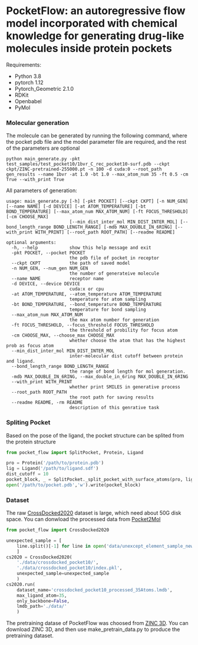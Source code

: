 # PocketFlow: an autoregressive flow model incorporated with chemical knowledge for generating drug-like molecules inside protein pockets

Requirements:
* Python 3.8
* pytorch 1.12
* Pytorch_Geometric 2.1.0
* RDKit
* Openbabel
* PyMol

### Molecular generation
The molecule can be generated by running the following command, where the pocket pdb file and the model parameter file are required, and the rest of the parameters are optional
~~~
python main_generate.py -pkt test_samples/test_pocket10/1bvr_C_rec_pocket10-surf.pdb --ckpt ckpt/ZINC-pretrained-255000.pt -n 100 -d cuda:0 --root_path gen_results --name 1bvr -at 1.0 -bt 1.0 --max_atom_num 35 -ft 0.5 -cm True --with_print True
~~~
All parameters of generation:
~~~
usage: main_generate.py [-h] [-pkt POCKET] [--ckpt CKPT] [-n NUM_GEN] [--name NAME] [-d DEVICE] [-at ATOM_TEMPERATURE] [-bt BOND_TEMPERATURE] [--max_atom_num MAX_ATOM_NUM] [-ft FOCUS_THRESHOLD] [-cm CHOOSE_MAX]
                        [--min_dist_inter_mol MIN_DIST_INTER_MOL] [--bond_length_range BOND_LENGTH_RANGE] [-mdb MAX_DOUBLE_IN_6RING] [--with_print WITH_PRINT] [--root_path ROOT_PATH] [--readme README]

optional arguments:
  -h, --help            show this help message and exit
  -pkt POCKET, --pocket POCKET
                        the pdb file of pocket in receptor
  --ckpt CKPT           the path of saved model
  -n NUM_GEN, --num_gen NUM_GEN
                        the number of generateive molecule
  --name NAME           receptor name
  -d DEVICE, --device DEVICE
                        cuda:x or cpu
  -at ATOM_TEMPERATURE, --atom_temperature ATOM_TEMPERATURE
                        temperature for atom sampling
  -bt BOND_TEMPERATURE, --bond_temperature BOND_TEMPERATURE
                        temperature for bond sampling
  --max_atom_num MAX_ATOM_NUM
                        the max atom number for generation
  -ft FOCUS_THRESHOLD, --focus_threshold FOCUS_THRESHOLD
                        the threshold of probility for focus atom
  -cm CHOOSE_MAX, --choose_max CHOOSE_MAX
                        whether choose the atom that has the highest prob as focus atom
  --min_dist_inter_mol MIN_DIST_INTER_MOL
                        inter-molecular dist cutoff between protein and ligand.
  --bond_length_range BOND_LENGTH_RANGE
                        the range of bond length for mol generation.
  -mdb MAX_DOUBLE_IN_6RING, --max_double_in_6ring MAX_DOUBLE_IN_6RING
  --with_print WITH_PRINT
                        whether print SMILES in generative process
  --root_path ROOT_PATH
                        the root path for saving results
  --readme README, -rm README
                        description of this genrative task

~~~

### Spliting Pocket
Based on the pose of the ligand, the pocket structure can be splited from the protein structure
~~~python
from pocket_flow import SplitPocket, Protein, Ligand

pro = Protein('/path/to/protein.pdb')
lig = Ligand('/path/to/ligand.sdf')
dist_cutoff = 10
pocket_block, _ = SplitPocket._split_pocket_with_surface_atoms(pro, lig, dist_cutoff)
open('/path/to/pocket.pdb','w').write(pocket_block)
~~~

### Dataset
The raw [CrossDocked2020](https://bits.csb.pitt.edu/files/crossdock2020/) dataset is large, which need about 50G disk space. You can donwload the processed data from [Pocket2Mol](https://github.com/pengxingang/Pocket2Mol/blob/main/data/README.md)

~~~python
from pocket_flow import CrossDocked2020

unexpected_sample = [
    line.split()[-1] for line in open('data/unexcept_element_sample_new.csv').read().split('\n')
    ]
cs2020 = CrossDocked2020(
    './data/crossdocked_pocket10/',
    './data/crossdocked_pocket10/index.pkl',
    unexpected_sample=unexpected_sample
    )
cs2020.run(
    dataset_name='crossdocked_pocket10_processed_35Atoms.lmdb',
    max_ligand_atom=35,
    only_backbone=False,
    lmdb_path='./data/'
    )
~~~

The pretraining datase of PocketFlow was choosed from [ZINC 3D](https://zinc.docking.org/tranches/home/). You can download ZINC 3D, and then use make_pretrain_data.py to produce the pretraining dataset.
